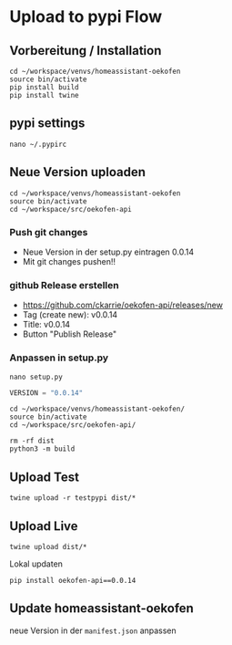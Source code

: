 # Upload to pypi Flow
## Vorbereitung / Installation
```
cd ~/workspace/venvs/homeassistant-oekofen
source bin/activate
pip install build
pip install twine
```

## pypi settings 
```
nano ~/.pypirc
```

## Neue Version uploaden
```
cd ~/workspace/venvs/homeassistant-oekofen
source bin/activate
cd ~/workspace/src/oekofen-api
```

### Push git changes
- Neue Version in der setup.py eintragen 0.0.14
- Mit git changes pushen!!

### github Release erstellen
- https://github.com/ckarrie/oekofen-api/releases/new
- Tag (create new): v0.0.14
- Title: v0.0.14
- Button "Publish Release"

### Anpassen in setup.py
```
nano setup.py
```
```python
VERSION = "0.0.14"

```

```
cd ~/workspace/venvs/homeassistant-oekofen/
source bin/activate
cd ~/workspace/src/oekofen-api/

rm -rf dist
python3 -m build
```

## Upload Test
```
twine upload -r testpypi dist/*
```

## Upload Live
```
twine upload dist/*
```

Lokal updaten

```
pip install oekofen-api==0.0.14
```

## Update homeassistant-oekofen
neue Version in der `manifest.json` anpassen
